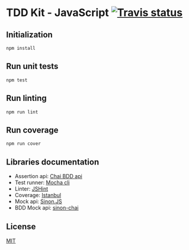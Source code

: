 # TDD Kit - JavaScript [![Travis status]](https://travis-ci.org/arpinum/tdd-kit-javascript)

## Initialization

    npm install

## Run unit tests

    npm test

## Run linting

    npm run lint

## Run coverage

    npm run cover

## Libraries documentation

* Assertion api: [Chai BDD api]
* Test runner: [Mocha cli]
* Linter: [JSHint]
* Coverage: [Istanbul]
* Mock api: [Sinon.JS]
* BDD Mock api: [sinon-chai]

## License

[MIT](LICENSE)


[Chai BDD api]: http://chaijs.com/api/bdd
[Mocha cli]: http://mochajs.org/#usage
[JSHint]: http://jshint.com/docs
[Istanbul]: https://github.com/gotwarlost/istanbul
[Sinon.JS]: http://sinonjs.org/docs
[sinon-chai]: https://github.com/domenic/sinon-chai
[Travis status]: https://travis-ci.org/arpinum/tdd-kit-javascript.png?branch=master
